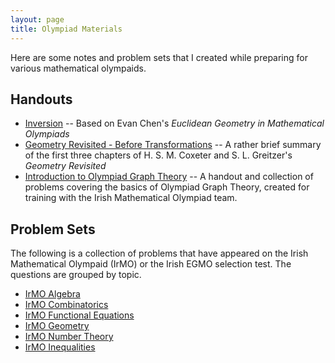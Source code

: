 ```yaml
---
layout: page
title: Olympiad Materials
---
```


Here are some notes and problem sets that I created while preparing for various mathematical olympaids.

## Handouts

- [Inversion](/files/olympiad/inversion/inversion.pdf) -- Based on Evan Chen's _Euclidean Geometry in Mathematical Olympiads_
- [Geometry Revisited - Before Transformations](/files/olympiad/geometry-revisited/geometry-revisited.pdf) -- A rather brief summary of the first three chapters of H. S. M. Coxeter and S. L. Greitzer's _Geometry Revisited_
- [Introduction to Olympiad Graph Theory](/files/olympiad/graph-theory/handout/handout.pdf) -- A handout and collection of problems covering the basics of Olympiad Graph Theory, created for training with the Irish Mathematical Olympiad team.

## Problem Sets

The following is a collection of problems that have appeared on the Irish Mathematical Olympaid (IrMO) or the Irish EGMO selection test. The questions are grouped by topic.

- [IrMO Algebra](/files/olympiad/irmo-problems/algebra/irmo-algebra.pdf)
- [IrMO Combinatorics](/files/olympiad/irmo-problems/combi/irmo-combinatorics.pdf)
- [IrMO Functional Equations](/files/olympiad/irmo-problems/fe/irmo-func-eqs.pdf)
- [IrMO Geometry](/files/olympiad/irmo-problems/geo/irmo-geo.pdf)
- [IrMO Number Theory](/files/olympiad/irmo-problems/nt/irmo-number-theory.pdf)
- [IrMO Inequalities](/files/olympiad/irmo-problems/ineq/irmo-ineqs.pdf)
